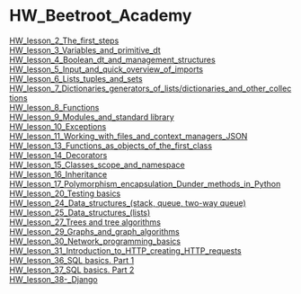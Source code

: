 # HW_Beetroot_Academy
[HW_lesson_2_The_first_steps](https://github.com/KrokhaVolpe/HW_Beetroot_Academy/tree/main/HW_lesson_2)<br/>
[HW_lesson_3_Variables_and_primitive_dt](https://github.com/KrokhaVolpe/HW_Beetroot_Academy/tree/main/HW_lesson_3)<br/>
[HW_lesson_4_Boolean_dt_and_management_structures](https://github.com/KrokhaVolpe/HW_Beetroot_Academy/blob/main/HW_lesson_4)<br/>
[HW_lesson_5_Input_and_quick_overview_of_imports](https://github.com/KrokhaVolpe/HW_Beetroot_Academy/tree/main/HW_lesson_5)<br/>
[HW_lesson_6_Lists_tuples_and_sets](https://github.com/KrokhaVolpe/HW_Beetroot_Academy/tree/main/HW_lesson_6)<br/>
[HW_lesson_7_Dictionaries_generators_of_lists/dictionaries_and_other_collections](https://github.com/KrokhaVolpe/HW_Beetroot_Academy/tree/main/HW_lesson_7)<br/>
[HW_lesson_8_Functions](https://github.com/KrokhaVolpe/HW_Beetroot_Academy/tree/main/HW_lesson_8)<br/>
[HW_lesson_9_Modules_and_standard library](https://github.com/KrokhaVolpe/HW_Beetroot_Academy/tree/main/HW_lesson_9)<br/>
[HW_lesson_10_Exceptions](https://github.com/KrokhaVolpe/HW_Beetroot_Academy/tree/main/HW_lesson_10)<br/>
[HW_lesson_11_Working_with_files_and_context_managers_JSON](https://github.com/KrokhaVolpe/HW_Beetroot_Academy/tree/main/HW_lesson_11)<br/>
[HW_lesson_13_Functions_as_objects_of_the_first_class](https://github.com/KrokhaVolpe/HW_Beetroot_Academy/tree/main/HW_lesson_13)<br/>
[HW_lesson_14_Decorators](https://github.com/KrokhaVolpe/HW_Beetroot_Academy/tree/main/HW_lesson_14)<br/>
[HW_lesson_15_Classes_scope_and_namespace](https://github.com/KrokhaVolpe/HW_Beetroot_Academy/tree/main/HW_lesson_15)<br/>
[HW_lesson_16_Inheritance](https://github.com/KrokhaVolpe/HW_Beetroot_Academy/tree/main/HW_lesson_16)<br/>
[HW_lesson_17_Polymorphism_encapsulation_Dunder_methods_in_Python](https://github.com/KrokhaVolpe/HW_Beetroot_Academy/tree/main/HW_lesson_17)<br/>
[HW_lesson_20_Testing basics](https://github.com/KrokhaVolpe/HW_Beetroot_Academy/tree/main/HW_lesson_20)<br/>
[HW_lesson_24_Data_structures_(stack, queue, two-way queue)](https://github.com/KrokhaVolpe/HW_Beetroot_Academy/tree/main/lesson_24)<br/>
[HW_lesson_25_Data_structures_(lists)](https://github.com/KrokhaVolpe/HW_Beetroot_Academy/tree/main/HW_lesson_25)<br/>
[HW_lesson_27_Trees and tree algorithms](https://github.com/KrokhaVolpe/HW_Beetroot_Academy/tree/main/HW_lesson_27)<br/>
[HW_lesson_29_Graphs_and_graph_algorithms](https://github.com/KrokhaVolpe/HW_Beetroot_Academy/tree/main/HW_lesson_29)<br/>
[HW_lesson_30_Network_programming_basics](https://github.com/KrokhaVolpe/HW_Beetroot_Academy/tree/main/HW_lesson_30)<br/>
[HW_lesson_31_Introduction_to_HTTP_creating_HTTP_requests](https://github.com/KrokhaVolpe/HW_Beetroot_Academy/tree/main/HW_lesson_31)<br/>
[HW_lesson_36_SQL basics. Part 1](https://github.com/KrokhaVolpe/HW_Beetroot_Academy/tree/main/HW_lesson_36)<br/>
[HW_lesson_37_SQL basics. Part 2](https://github.com/KrokhaVolpe/HW_Beetroot_Academy/tree/main/HW_lesson_37)<br/>
[HW_lesson_38-_Django](https://github.com/KrokhaVolpe/HW_Beetroot_Academy/tree/main/Notes_dj_project)<br/>















